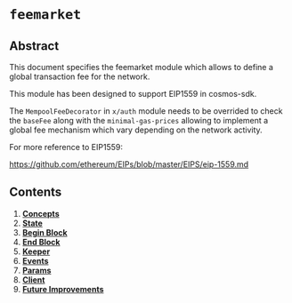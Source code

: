<!--
order: 0
title: "Feemarket Overview"
parent:
  title: "feemarket"
-->

# `feemarket`

## Abstract

This document specifies the feemarket module which allows to define a global transaction fee for the network.

This module has been designed to support EIP1559 in cosmos-sdk.

The `MempoolFeeDecorator` in `x/auth` module needs to be overrided to check the `baseFee` along with the `minimal-gas-prices` allowing to implement a global fee mechanism which vary depending on the network activity.

For more reference to EIP1559:

<https://github.com/ethereum/EIPs/blob/master/EIPS/eip-1559.md>

## Contents

1. **[Concepts](01_concepts.md)**
2. **[State](02_state.md)**
3. **[Begin Block](03_begin_block.md)**
4. **[End Block](04_end_block.md)**
5. **[Keeper](05_keeper.md)**
6. **[Events](06_events.md)**
7. **[Params](07_params.md)**
8. **[Client](08_client.md)**
9. **[Future Improvements](09_future_improvements.md)**
